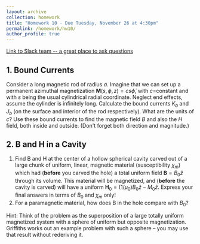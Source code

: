 ```yaml
---
layout: archive
collection: homework
title: "Homework 10 - Due Tuesday, November 26 at 4:30pm"
permalink: /homework/hw10/
author_profile: true
---
```

[Link to Slack team -- a great place to ask questions](https://ph410f19.slack.com)

## 1. Bound Currents
Consider a long magnetic rod of radius $a$.  Imagine that we can set up a permanent azimuthal magnetization $\mathbf{M}(s,\phi,z) = cs\hat{\phi}$, with $c$=constant and with $s$ being the usual cylindrical radial coordinate.  Neglect end effects, assume the cylinder is infinitely long. Calculate the bound currents $K_b$ and $J_b$ (on the surface and interior of the rod respectively).  What are the units of $c$? Use these bound currents to find the magnetic field $B$ and also the $H$ field, both inside and outside. (Don't forget both direction and magnitude.) 

## 2. B and H in a Cavity
1. Find B and H at the center of a hollow spherical cavity carved out of a large chunk of uniform, linear, magnetic material (susceptibility $\chi_m$) which had (**before** you carved the hole) a total uniform field $\mathbf{B} = B_0\hat{z}$  through its volume.  This material will be magnetized, and (**before** the cavity is carved) will have a uniform $\mathbf{H}_0=(1/\mu_0)B_0\hat{z}-M_0\hat{z}$. Express your final answers  in terms of $B_0$ and $\chi_m$ only!
2. For a paramagnetic material, how does B in the hole compare with $B_0$?  

Hint: Think of the problem as the superposition of a large totally uniform magnetized system with a sphere of uniform but opposite magnetization. Griffiths works out an example problem with such a sphere – you may use that result without rederiving it.


